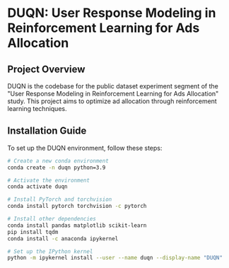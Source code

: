 # DUQN: User Response Modeling in Reinforcement Learning for Ads Allocation

## Project Overview

DUQN is the codebase for the public dataset experiment segment of the "User Response Modeling in Reinforcement Learning for Ads Allocation" study. This project aims to optimize ad allocation through reinforcement learning techniques.

## Installation Guide

To set up the DUQN environment, follow these steps:

```bash
# Create a new conda environment
conda create -n duqn python=3.9

# Activate the environment
conda activate duqn

# Install PyTorch and torchvision
conda install pytorch torchvision -c pytorch

# Install other dependencies
conda install pandas matplotlib scikit-learn
pip install tqdm
conda install -c anaconda ipykernel

# Set up the IPython kernel
python -m ipykernel install --user --name duqn --display-name "DUQN"
